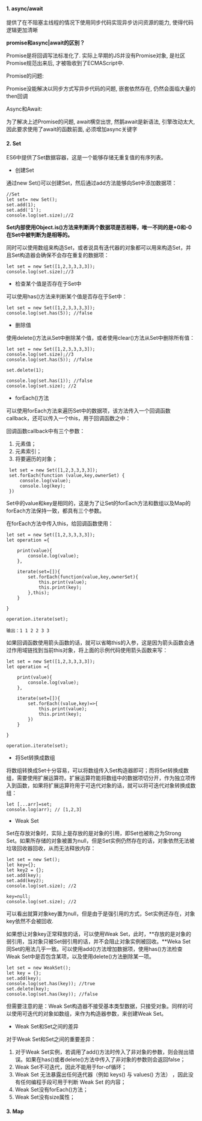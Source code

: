 <!--
 * @Author: your name
 * @Date: 2021-01-04 16:33:08
 * @LastEditTime: 2021-03-08 11:04:33
 * @LastEditors: Please set LastEditors
 * @Description: In User Settings Edit
 * @FilePath: /Interview Files/大纲/04-ECMAScript.md
-->
#### 1. async/await

提供了在不阻塞主线程的情况下使用同步代码实现异步访问资源的能力, 使得代码逻辑更加清晰

**promise和async|await的区别？**

Promise是将回调写法标准化了. 实际上早期的JS并没有Promise对象, 是社区Promise规范出来后, 才被吸收到了ECMAScript中.

Promise的问题:

Promise没能解决以同步方式写异步代码的问题, 嵌套依然存在, 仍然会面临大量的then回调

Async和Await:

为了解决上述Promise的问题, await横空出世, 然鹅await是新语法, 引擎改动太大, 因此要求使用了await的函数前面, 必须增加async关键字

#### 2. Set

ES6中提供了Set数据容器，这是一个能够存储无重复值的有序列表。

- 创建Set

通过new Set()可以创建Set，然后通过add方法能够向Set中添加数据项：

```
//Set
let set= new Set();
set.add(1);
set.add('1');
console.log(set.size);//2       
```

**Set内部使用Object.is()方法来判断两个数据项是否相等，唯一不同的是+0和-0在Set中被判断为是相等的。**

同时可以使用数组来构造Set，或者说具有迭代器的对象都可以用来构造Set，并且Set构造器会确保不会存在重复的数据项：

```
let set = new Set([1,2,3,3,3,3]);
console.log(set.size);//3
```

- 检查某个值是否存在于Set中

可以使用has()方法来判断某个值是否存在于Set中：

```
let set = new Set([1,2,3,3,3,3]);
console.log(set.has(5)); //false
```

- 删除值

使用delete()方法从Set中删除某个值，或者使用clear()方法从Set中删除所有值：

```
let set = new Set([1,2,3,3,3,3]);
console.log(set.size);//3
console.log(set.has(5)); //false

set.delete(1);

console.log(set.has(1)); //false
console.log(set.size); //2
```

- forEach()方法

可以使用forEach方法来遍历Set中的数据项，该方法传入一个回调函数callback，还可以传入一个this，用于回调函数之中：

回调函数callback中有三个参数：

1. 元素值；
2. 元素索引；
3. 将要遍历的对象；

```
 let set = new Set([1,2,3,3,3,3]);
 set.forEach(function (value,key,ownerSet) {
     console.log(value);
     console.log(key);           
 })
```

Set中的value和key是相同的，这是为了让Set的forEach方法和数组以及Map的forEach方法保持一致，都具有三个参数。

在forEach方法中传入this，给回调函数使用：

```
let set = new Set([1,2,3,3,3,3]);
let operation ={

    print(value){
        console.log(value);
    },

    iterate(set=[]){
        set.forEach(function(value,key,ownerSet){
            this.print(value);
            this.print(key);
        },this);
    }

}

operation.iterate(set);

输出：1 1 2 2 3 3
```

如果回调函数使用箭头函数的话，就可以省略this的入参，这是因为箭头函数会通过作用域链找到当前this对象，将上面的示例代码使用箭头函数来写：

```
let set = new Set([1,2,3,3,3,3]);
let operation ={

    print(value){
        console.log(value);
    },

    iterate(set=[]){
        set.forEach((value,key)=>{
            this.print(value);
            this.print(key);
        })
    }

}

operation.iterate(set);
```

- 将Set转换成数组

将数组转换成Set十分容易，可以将数组传入Set构造器即可；而将Set转换成数组，需要使用扩展运算符。扩展运算符能将数组中的数据项切分开，作为独立项传入到函数，如果将扩展运算符用于可迭代对象的话，就可以将可迭代对象转换成数组：

```
let [...arr]=set;
console.log(arr); // [1,2,3]
```

- Weak Set

Set在存放对象时，实际上是存放的是对象的引用，即Set也被称之为Strong Set。如果所存储的对象被置为null，但是Set实例仍然存在的话，对象依然无法被垃圾回收器回收，从而无法释放内存：

```
let set = new Set();
let key={};
let key2 = {};
set.add(key);
set.add(key2);
console.log(set.size); //2

key=null;
console.log(set.size); //2
```

可以看出就算对象key置为null，但是由于是强引用的方式，Set实例还存在，对象key依然不会被回收. 

如果想让对象key正常释放的话，可以使用Weak Set，此时，**存放的是对象的弱引用，当对象只被Set弱引用的话，并不会阻止对象实例被回收。**Weka Set同Set的用法几乎一致。可以使用add()方法增加数据项，使用has()方法检查Weak Set中是否包含某项，以及使用delete()方法删除某一项。

```
let set = new WeakSet();
let key = {};   
set.add(key);
console.log(set.has(key)); //true
set.delete(key);
console.log(set.has(key)); //false
```

但需要注意的是：Weak Set构造器不接受基本类型数据，只接受对象。同样的可以使用可迭代的对象如数组，来作为构造器参数，来创建Weak Set。

- Weak Set和Set之间的差异

对于Weak Set和Set之间的重要差异：

1. 对于Weak Set实例，若调用了add()方法时传入了非对象的参数，则会抛出错误。如果在has()或者delete()方法中传入了非对象的参数则会返回false；
2. Weak Set不可迭代，因此不能用于for-of循环；
3. Weak Set 无法暴露出任何迭代器（例如 keys() 与 values() 方法） ，因此没有任何编程手段可用于判断 Weak Set 的内容；
4. Weak Set没有forEach()方法；
5. Weak Set没有size属性；


#### 3. Map






































